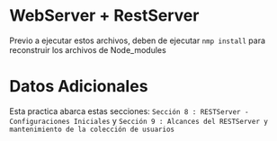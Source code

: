 
# WebServer + RestServer

Previo a ejecutar estos archivos, deben de ejecutar ```nmp install``` para reconstruir los archivos de Node_modules

# Datos Adicionales

Esta practica abarca estas secciones:
```Sección 8 : RESTServer - Configuraciones Iniciales``` 
y 
```Sección 9 : Alcances del RESTServer y mantenimiento de la colección de usuarios```